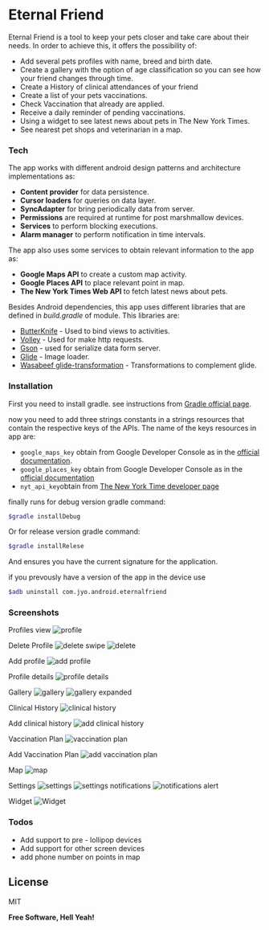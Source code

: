# Eternal Friend

Eternal Friend is a tool to keep your pets closer and take care about their needs. In order to achieve this, it offers the possibility of:

  - Add several pets profiles with name, breed and birth date.
  - Create a gallery with the option of age classification so you can see how your friend changes through time.
  - Create a History of clinical attendances of your friend
  - Create a list of your pets vaccinations. 
  - Check Vaccination that already are applied.
  - Receive a daily reminder of pending vaccinations. 
  - Using a widget to see latest news about pets in The New York Times.
  - See nearest pet shops and veterinarian in a map.

### Tech
The app works with different android design patterns and architecture implementations as:

- **Content provider** for data persistence.
- **Cursor loaders** for queries on data layer.
- **SyncAdapter** for bring periodically data from server.
- **Permissions** are required at runtime for post marshmallow devices.
- **Services** to perform blocking executions.
- **Alarm manager** to perform notification in time intervals.
 
The app also uses some services to obtain relevant information to the app as:

- **Google Maps API** to create a custom map activity.
- **Google Places API** to place relevant point in map.
- **The New York Times Web API** to fetch latest news about pets. 

Besides Android dependencies, this app uses different libraries that are defined in *build.gradle* of module. This libraries are: 

* [ButterKnife] - Used to bind views to activities.
* [Volley] - Used for make http requests.
* [Gson] - used for serialize data form server.
* [Glide] - Image loader.
* [Wasabeef glide-transformation] - Transformations to complement glide.

### Installation

First you need to install gradle. see instructions from [Gradle official page](https://gradle.org/).

now you need to add three strings constants in a strings resources that contain the respective keys of the APIs. The name of the keys resources in app are:
- ```google_maps_key``` obtain from Google Developer Console as in the [official documentation](https://developers.google.com/maps/documentation/android-api).
- ```google_places_key``` obtain from Google Developer Console as in the [official documentation](https://developers.google.com/places/web-service)
- ```nyt_api_key```obtain from [The New York Time developer page](https://developer.nytimes.com/)
 
finally runs for debug version gradle command:
```sh
$gradle installDebug
```
Or for release version gradle command:
```sh
$gradle installRelese
```
And ensures you have the current signature for the application.

if you prevously have a version of the app in the device use
```sh
$adb uninstall com.jyo.android.eternalfriend
```

### Screenshots
Profiles view
![profile][profile]

Delete Profile
![delete swipe][swipe]
![delete][delete]

Add profile
![add profile][add_profile]

Profile details
![profile details][profile_details]

Gallery
![gallery][gallery]
![gallery expanded][gallery_expanded]

Clinical History
![clinical history][clinical_history]

Add clinical history
![add clinical history][add_clinical_history]

Vaccination Plan
![vaccination plan][vaccination_plan]

Add Vaccination Plan
![add vaccination plan][add_vaccination_plan]

Map
![map][map]

Settings
![settings][settings]
![settings notifications][settings_notifications]
![notifications alert][notifications_alert]

Widget
![Widget][widget]


[profile]: /screenshots/profile.png
[swipe]: /screenshots/profile_swipe.png
[delete]: /screenshots/delete_profile.png
[add_profile]: /screenshots/add_profile.png
[profile_details]: /screenshots/profile_details.png
[gallery]: /screenshots/gallery_options.png
[gallery_expanded]: /screenshots/gallery_expanded.png
[clinical_history]: /screenshots/clinical_history.png
[add_clinical_history]: /screenshots/add_clinical_history.png
[vaccination_plan]: /screenshots/vaccination_plan.png
[add_vaccination_plan]: /screenshots/add_vaccination.png
[map]: /screenshots/map.png
[settings]: /screenshots/settings.png
[settings_notifications]: /screenshots/notifications.png
[notifications_alert]: /screenshots/notifications_alert.png
[widget]: /screenshots/widget.png

### Todos

 - Add support to pre - lollipop devices
 - Add support for other screen devices
 - add phone number on points in map

License
----

MIT


**Free Software, Hell Yeah!**

[//]: # (These are reference links used in the body of this note and get stripped out when the markdown processor does its job. There is no need to format nicely because it shouldn't be seen. Thanks SO - http://stackoverflow.com/questions/4823468/store-comments-in-markdown-syntax)


   [ButterKnife]: <http://jakewharton.github.io/butterknife/>
   [Volley]: <https://developer.android.com/training/volley/index.html>
   [GSON]: <https://github.com/google/gson>
   [Glide]: <https://github.com/bumptech/glide>
   [Wasabeef glide-transformation]: <https://github.com/wasabeef/glide-transformations>

